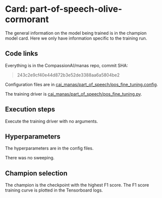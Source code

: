 # Card: part-of-speech-olive-cormorant

The general information on the model being trained is in the champion model card. Here we only have information specific to the training run.

## Code links

Everything is in the CompassionAI/manas repo, commit SHA:

> 243c2e9cf40e44d872b3e52de3388aa6a5804be2

Configuration files are in [cai_manas/part_of_speech/pos_fine_tuning.config](https://github.com/CompassionAI/manas/tree/243c2e9cf40e44d872b3e52de3388aa6a5804be2/cai_manas/part_of_speech/pos_fine_tuning.config).

The training driver is [cai_manas/part_of_speech/pos_fine_tuning.py](https://github.com/CompassionAI/manas/blob/243c2e9cf40e44d872b3e52de3388aa6a5804be2/cai_manas/part_of_speech/pos_fine_tuning.py).

## Execution steps

Execute the training driver with no arguments.

## Hyperparameters

The hyperparameters are in the config files.

There was no sweeping.

## Champion selection

The champion is the checkpoint with the highest F1 score. The F1 score training curve is plotted in the Tensorboard logs.